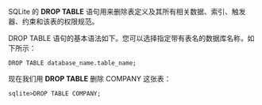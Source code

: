 SQLite 的 **DROP TABLE** 语句用来删除表定义及其所有相关数据、索引、触发器、约束和该表的权限规范。

DROP TABLE 语句的基本语法如下。您可以选择指定带有表名的数据库名称，如下所示：

```
DROP TABLE database_name.table_name;
```

现在我们用 **DROP TABLE** 删除 COMPANY 这张表：
```
sqlite>DROP TABLE COMPANY;
```
